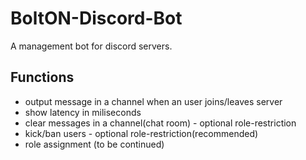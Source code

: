 # BoltON-Discord-Bot
A management bot for discord servers.

## Functions


- output message in a channel when an user joins/leaves server 
- show latency in miliseconds
- clear messages in a channel(chat room) - optional role-restriction
- kick/ban users - optional role-restriction(recommended)
- role assignment (to be continued) 
